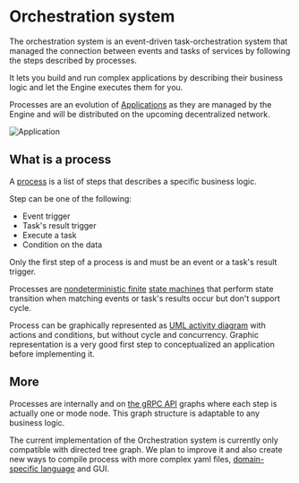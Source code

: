 # Orchestration system

The orchestration system is an event-driven task-orchestration system that managed the connection between events and tasks of services by following the steps described by processes.

It lets you build and run complex applications by describing their business logic and let the Engine executes them for you.

Processes are an evolution of [Applications](../application/) as they are managed by the Engine and will be distributed on the upcoming decentralized network.


<!-- TODO: Add schema on process -->

![Application](/application.svg)

## What is a process

A [process](process-file.md) is a list of steps that describes a specific business logic.

Step can be one of the following:
- Event trigger
- Task's result trigger
- Execute a task
- Condition on the data

Only the first step of a process is and must be an event or a task's result trigger.

Processes are [nondeterministic finite](https://en.wikipedia.org/wiki/Nondeterministic_finite_automaton) [state machines](https://en.wikipedia.org/wiki/Finite-state_machine) that perform state transition when matching events or task's results occur but don't support cycle.

Process can be graphically represented as [UML activity diagram](https://en.wikipedia.org/wiki/Activity_diagram) with actions and conditions, but without cycle and concurrency. Graphic representation is a very good first step to conceptualized an application before implementing it.

<!-- TODO: add schema of a process -->

## More

Processes are internally and on [the gRPC API](../../api/process.md) graphs where each step is actually one or mode node. This graph structure is adaptable to any business logic.

The current implementation of the Orchestration system is currently only compatible with directed tree graph. We plan to improve it and also create new ways to compile process with more complex yaml files, [domain-specific language](https://en.wikipedia.org/wiki/Domain-specific_language) and GUI.
